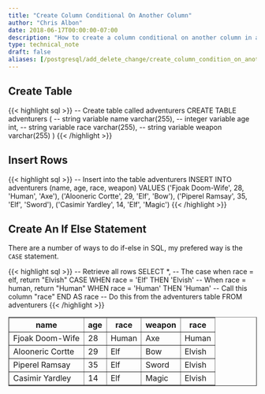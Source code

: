 ```yaml
---
title: "Create Column Conditional On Another Column"
author: "Chris Albon"
date: 2018-06-17T00:00:00-07:00
description: "How to create a column conditional on another column in an SQL database."
type: technical_note
draft: false
aliases: [/postgresql/add_delete_change/create_column_condition_on_another_column/]
---
```


## Create Table

{{< highlight sql >}}
-- Create table called adventurers
CREATE TABLE adventurers (
    -- string variable
    name varchar(255),
    -- integer variable
    age int,
    -- string variable
    race varchar(255),
    -- string variable
    weapon varchar(255)
)
{{< /highlight >}}

## Insert Rows

{{< highlight sql >}}
-- Insert into the table adventurers
INSERT INTO adventurers (name, age, race, weapon)
VALUES ('Fjoak Doom-Wife', 28, 'Human', 'Axe'),
       ('Alooneric Cortte', 29, 'Elf', 'Bow'),
       ('Piperel Ramsay', 35, 'Elf', 'Sword'),
       ('Casimir Yardley', 14, 'Elf', 'Magic')
{{< /highlight >}}

## Create An If Else Statement

There are a number of ways to do if-else in SQL, my prefered way is the `CASE` statement.

{{< highlight sql >}}
-- Retrieve all rows
SELECT *,
    -- The case when race = elf, return "Elvish"
    CASE WHEN race = 'Elf' THEN 'Elvish'
         -- When race = human, return "Human"
         WHEN race = 'Human' THEN 'Human'
    -- Call this column "race"
    END AS race
-- Do this from the adventurers table
FROM adventurers
{{< /highlight >}}
<table border="1" style="border-collapse:collapse">
<tr><th>name</th><th>age</th><th>race</th><th>weapon</th><th>race</th></tr>
<tr><td>Fjoak Doom-Wife</td><td>28</td><td>Human</td><td>Axe</td><td>Human</td></tr>
<tr><td>Alooneric Cortte</td><td>29</td><td>Elf</td><td>Bow</td><td>Elvish</td></tr>
<tr><td>Piperel Ramsay</td><td>35</td><td>Elf</td><td>Sword</td><td>Elvish</td></tr>
<tr><td>Casimir Yardley</td><td>14</td><td>Elf</td><td>Magic</td><td>Elvish</td></tr></table>